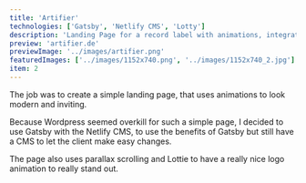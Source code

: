 ```yaml
---
title: 'Artifier'
technologies: ['Gatsby', 'Netlify CMS', 'Lotty']
description: 'Landing Page for a record label with animations, integrated into Netlify CMS.'
preview: 'artifier.de'
previewImage: '../images/artifier.png'
featuredImages: ['../images/1152x740.png', '../images/1152x740_2.jpg']
item: 2
---
```


The job was to create a simple landing page, that uses animations to look modern and inviting.

Because Wordpress seemed overkill for such a simple page, I decided to use Gatsby with the Netlify CMS, to use the benefits of Gatsby but still have a CMS to let the client make easy changes.

The page also uses parallax scrolling and Lottie to have a really nice logo animation to really stand out.
